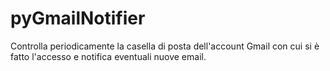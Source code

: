 # pyGmailNotifier
Controlla periodicamente la casella di posta dell'account Gmail con cui si è fatto l'accesso e notifica eventuali nuove email.
